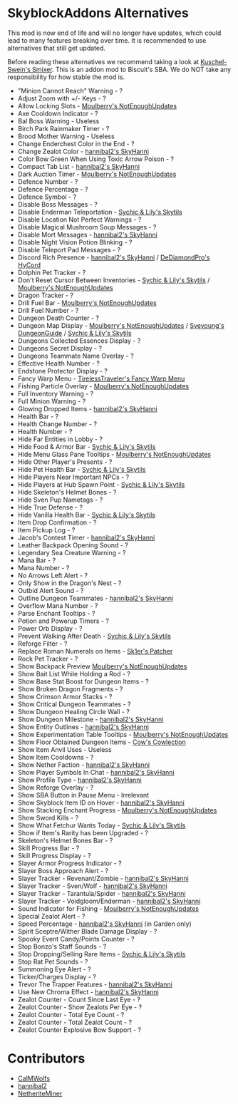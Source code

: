 # SkyblockAddons Alternatives

This mod is now end of life and 
will no longer have updates, which 
could lead to many features breaking 
over time. It is recommended to use 
alternatives that still get updated.

Before reading these alternatives we recommend taking a look at [Kuschel-Swein's Smixer](https://github.com/Kuschel-Swein/smixer-mod). This is an addon mod to Biscuit's SBA. We do NOT take any responsibility for how stable the mod is.

* "Minion Cannot Reach" Warning - ?
* Adjust Zoom with +/- Keys - ?
* Allow Locking Slots - [Moulberry's NotEnoughUpdates](https://github.com/Moulberry/NotEnoughUpdates/releases/latest)
* Axe Cooldown Indicator - ?
* Bal Boss Warning - Useless
* Birch Park Rainmaker Timer - ?
* Brood Mother Warning - Useless
* Change Enderchest Color in the End - ?
* Change Zealot Color - [hannibal2's SkyHanni](https://github.com/hannibal002/SkyHanni/releases)
* Color Bow Green When Using Toxic Arrow Poison - ?
* Compact Tab List - [hannibal2's SkyHanni](https://github.com/hannibal002/SkyHanni/releases)
* Dark Auction Timer - [Moulberry's NotEnoughUpdates](https://github.com/Moulberry/NotEnoughUpdates/releases/latest)
* Defence Number - ?
* Defence Percentage - ?
* Defence Symbol - ?
* Disable Boss Messages - ?
* Disable Enderman Teleportation - [Sychic & Lily's Skytils](https://github.com/Skytils/SkytilsMod/releases/latest)
* Disable Location Not Perfect Warnings - ?
* Disable Magical Mushroom Soup Messages - ?
* Disable Mort Messages - [hannibal2's SkyHanni](https://github.com/hannibal002/SkyHanni/releases)
* Disable Night Vision Potion Blinking - ?
* Disable Teleport Pad Messages - ?
* Discord Rich Presence - [hannibal2's SkyHanni](https://github.com/hannibal002/SkyHanni/releases) / [DeDiamondPro's HyCord](https://github.com/DeDiamondPro/HyCord/releases/latest) 
* Dolphin Pet Tracker - ?
* Don't Reset Cursor Between Inventories - [Sychic & Lily's Skytils](https://github.com/Skytils/SkytilsMod/releases/latest) / [Moulberry's NotEnoughUpdates](https://github.com/Moulberry/NotEnoughUpdates/releases/latest)
* Dragon Tracker - ?
* Drill Fuel Bar - [Moulberry's NotEnoughUpdates](https://github.com/Moulberry/NotEnoughUpdates/releases/latest)
* Drill Fuel Number - ?
* Dungeon Death Counter - ?
* Dungeon Map Display - [Moulberry's NotEnoughUpdates](https://github.com/Moulberry/NotEnoughUpdates/releases/latest) / [Syeyoung's DungeonGuide](https://github.com/Dungeons-Guide/Skyblock-Dungeons-Guide/releases/latest) / [Sychic & Lily's Skytils](https://github.com/Skytils/SkytilsMod/releases/latest)
* Dungeons Collected Essences Display - ?
* Dungeons Secret Display  - ?
* Dungeons Teammate Name Overlay - ?
* Effective Health Number - ?
* Endstone Protector Display - ?
* Fancy Warp Menu - [TirelessTraveler's Fancy Warp Menu](https://github.com/ILikePlayingGames/FancyWarpMenu/releases/latest)
* Fishing Particle Overlay - [Moulberry's NotEnoughUpdates](https://github.com/Moulberry/NotEnoughUpdates/releases/latest)
* Full Inventory Warning - ?
* Full Minion Warning - ?
* Glowing Dropped Items  - [hannibal2's SkyHanni](https://github.com/hannibal002/SkyHanni/releases)
* Health Bar - ?
* Health Change Number - ?
* Health Number - ?
* Hide Far Entities in Lobby - ?
* Hide Food & Armor Bar - [Sychic & Lily's Skytils](https://github.com/Skytils/SkytilsMod/releases/latest)
* Hide Menu Glass Pane Tooltips - [Moulberry's NotEnoughUpdates](https://github.com/Moulberry/NotEnoughUpdates/releases/latest)
* Hide Other Player's Presents - ?
* Hide Pet Health Bar - [Sychic & Lily's Skytils](https://github.com/Skytils/SkytilsMod/releases/latest)
* Hide Players Near Important NPCs - ?
* Hide Players at Hub Spawn Point - [Sychic & Lily's Skytils](https://github.com/Skytils/SkytilsMod/releases/latest)
* Hide Skeleton's Helmet Bones - ?
* Hide Sven Pup Nametags - ?
* Hide True Defense - ?
* Hide Vanilla Health Bar - [Sychic & Lily's Skytils](https://github.com/Skytils/SkytilsMod/releases/latest)
* Item Drop Confirmation - ?
* Item Pickup Log - ?
* Jacob's Contest Timer - [hannibal2's SkyHanni](https://github.com/hannibal002/SkyHanni/releases)
* Leather Backpack Opening Sound - ?
* Legendary Sea Creature Warning - ?
* Mana Bar - ?
* Mana Number - ?
* No Arrows Left Alert - ?
* Only Show in the Dragon's Nest - ?
* Outbid Alert Sound - ?
* Outline Dungeon Teammates - [hannibal2's SkyHanni](https://github.com/hannibal002/SkyHanni/releases)
* Overflow Mana Number - ?
* Parse Enchant Tooltips - ?
* Potion and Powerup Timers - ?
* Power Orb Display - ?
* Prevent Walking After Death - [Sychic & Lily's Skytils](https://github.com/Skytils/SkytilsMod/releases/latest)
* Reforge Filter - ?
* Replace Roman Numerals on Items - [Sk1er's Patcher](https://sk1er.club/mods/patcher)
* Rock Pet Tracker - ?
* Show Backpack Preview [Moulberry's NotEnoughUpdates](https://github.com/Moulberry/NotEnoughUpdates/releases/latest)
* Show Bait List While Holding a Rod - ?
* Show Base Stat Boost for Dungeon Items - ?
* Show Broken Dragon Fragments - ?
* Show Crimson Armor Stacks - ?
* Show Critical Dungeon Teammates  - ?
* Show Dungeon Healing Circle Wall - ?
* Show Dungeon Milestone - [hannibal2's SkyHanni](https://github.com/hannibal002/SkyHanni/releases)
* Show Entity Outlines - [hannibal2's SkyHanni](https://github.com/hannibal002/SkyHanni/releases)
* Show Experimentation Table Tooltips - [Moulberry's NotEnoughUpdates](https://github.com/Moulberry/NotEnoughUpdates/releases/latest)
* Show Floor Obtained Dungeon Items - [Cow's Cowlection](https://github.com/cow-mc/Cowlection/releases/latest)
* Show Item Anvil Uses - Useless
* Show Item Cooldowns - ?
* Show Nether Faction - [hannibal2's SkyHanni](https://github.com/hannibal002/SkyHanni/releases)
* Show Player Symbols In Chat - [hannibal2's SkyHanni](https://github.com/hannibal002/SkyHanni/releases)
* Show Profile Type - [hannibal2's SkyHanni](https://github.com/hannibal002/SkyHanni/releases)
* Show Reforge Overlay - ?
* Show SBA Button in Pause Menu - Irrelevant
* Show Skyblock Item ID on Hover - [hannibal2's SkyHanni](https://github.com/hannibal002/SkyHanni/releases)
* Show Stacking Enchant Progress - [Moulberry's NotEnoughUpdates](https://github.com/NotEnoughUpdates/NotEnoughUpdates/releases/latest)
* Show Sword Kills - ?
* Show What Fetchur Wants Today - [Sychic & Lily's Skytils](https://github.com/Skytils/SkytilsMod/releases/latest)
* Show if Item's Rarity has been Upgraded - ?
* Skeleton's Helmet Bones Bar - ?
* Skill Progress Bar - ?
* Skill Progress Display - ?
* Slayer Armor Progress Indicator - ?
* Slayer Boss Approach Alert - ?
* Slayer Tracker - Revenant/Zombie - [hannibal2's SkyHanni](https://github.com/hannibal002/SkyHanni/releases)
* Slayer Tracker - Sven/Wolf - [hannibal2's SkyHanni](https://github.com/hannibal002/SkyHanni/releases)
* Slayer Tracker - Tarantula/Spider - [hannibal2's SkyHanni](https://github.com/hannibal002/SkyHanni/releases)
* Slayer Tracker - Voidgloom/Enderman - [hannibal2's SkyHanni](https://github.com/hannibal002/SkyHanni/releases)
* Sound Indicator for Fishing - [Moulberry's NotEnoughUpdates](https://github.com/Moulberry/NotEnoughUpdates/releases/latest)
* Special Zealot Alert - ?
* Speed Percentage - [hannibal2's SkyHanni](https://github.com/hannibal002/SkyHanni/releases) (in Garden only)
* Spirit Sceptre/Wither Blade Damage Display - ?
* Spooky Event Candy/Points Counter - ?
* Stop Bonzo's Staff Sounds - ?
* Stop Dropping/Selling Rare Items - [Sychic & Lily's Skytils](https://github.com/Skytils/SkytilsMod/releases/latest)
* Stop Rat Pet Sounds - ?
* Summoning Eye Alert - ?
* Ticker/Charges Display - ?
* Trevor The Trapper Features - [hannibal2's SkyHanni](https://github.com/hannibal002/SkyHanni/releases)
* Use New Chroma Effect - [hannibal2's SkyHanni](https://github.com/hannibal002/SkyHanni/releases)
* Zealot Counter - Count Since Last Eye - ?
* Zealot Counter - Show Zealots Per Eye - ?
* Zealot Counter - Total Eye Count - ?
* Zealot Counter - Total Zealot Count - ?
* Zealot Counter Explosive Bow Support - ?

# Contributors

* [CalMWolfs](https://github.com/CalMWolfs)
* [hannibal2](https://github.com/hannibal002)
* [NetheriteMiner](https://github.com/NetheriteMiner)
